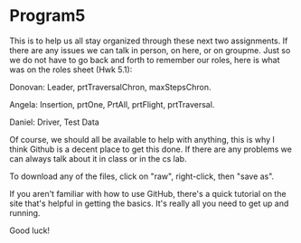 # Program5

This is to help us all stay organized through these next two assignments. If there are any issues we can talk in person, on here, or on groupme. 
Just so we do not have to go back and forth to remember our roles, here is what was on the roles sheet (Hwk 5.1):

Donovan: Leader, prtTraversalChron, maxStepsChron.

Angela: Insertion, prtOne, PrtAll, prtFlight, prtTraversal.

Daniel: Driver, Test Data

Of course, we should all be available to help with anything, this is why I think Github is a decent place to get this done. If there are any problems we can always talk about it in class or in the cs lab.

To download any of the files, click on "raw", right-click, then "save as". 

If you aren't familiar with how to use GitHub, there's a quick tutorial on the site that's helpful in getting the basics. It's really all you need to get up and running. 

Good luck!
